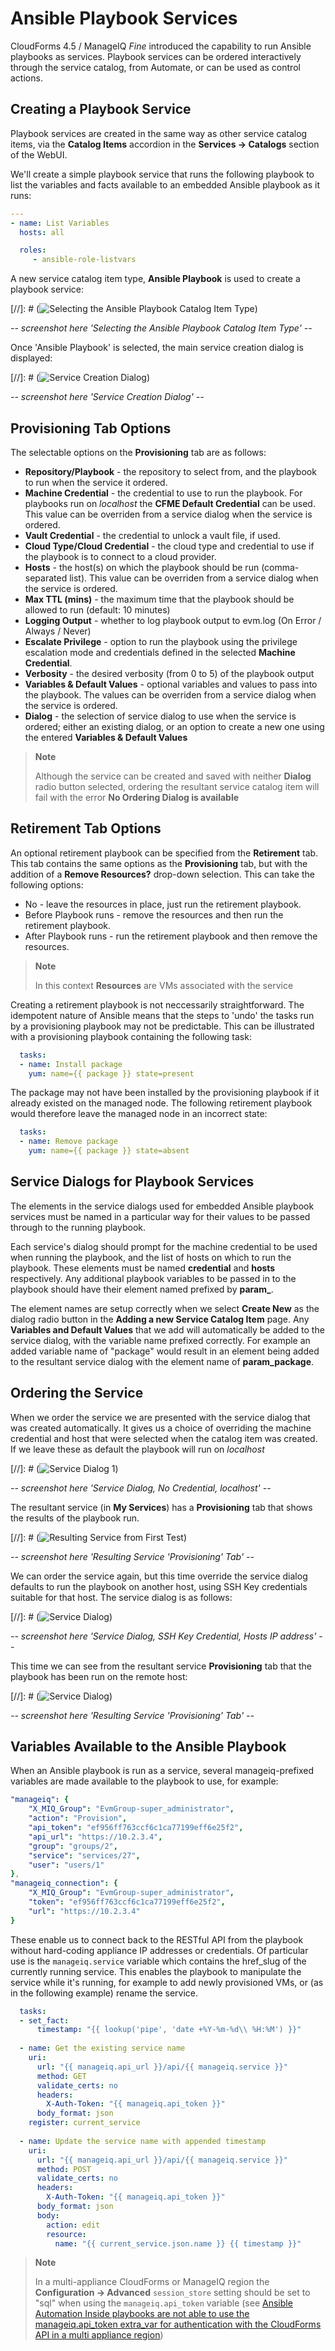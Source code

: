 # Ansible Playbook Services

CloudForms 4.5 / ManageIQ *Fine* introduced the capability to run Ansible playbooks as services. Playbook services can be ordered interactively through the service catalog, from Automate, or can be used as control actions.

## Creating a Playbook Service

Playbook services are created in the same way as other service catalog items, via the **Catalog Items** accordion in the **Services -> Catalogs** section of the WebUI.

We'll create a simple playbook service that runs the following playbook to list the variables and facts available to an embedded Ansible playbook as it runs:

``` yaml
---
- name: List Variables
  hosts: all

  roles:
     - ansible-role-listvars
```

A new service catalog item type, **Ansible Playbook** is used to create a playbook service:

[//]: # (![Selecting the Ansible Playbook Catalog Item Type](images/oss1.png))

_-- screenshot here 'Selecting the Ansible Playbook Catalog Item Type' --_

Once 'Ansible Playbook' is selected, the main service creation dialog is displayed:

[//]: # (![Service Creation Dialog](images/oss2.png))

_-- screenshot here 'Service Creation Dialog' --_

## Provisioning Tab Options

The selectable options on the **Provisioning** tab are as follows:

* **Repository/Playbook** - the repository to select from, and the playbook to run when the service it ordered.
* **Machine Credential** - the credential to use to run the playbook. For playbooks run on _localhost_ the **CFME Default Credential** can be used. This value can be overriden from a service dialog when the service is ordered.
* **Vault Credential** - the credential to unlock a vault file, if used.
* **Cloud Type/Cloud Credential** - the cloud type and credential to use if the playbook is to connect to a cloud provider.
* **Hosts** - the host(s) on which the playbook should be run (comma-separated list). This value can be overriden from a service dialog when the service is ordered.
* **Max TTL (mins)** - the maximum time that the playbook should be allowed to run (default: 10 minutes) 
* **Logging Output** - whether to log playbook output to evm.log (On Error / Always / Never)
* **Escalate Privilege** - option to run the playbook using the privilege escalation mode and credentials defined in the selected **Machine Credential**.
* **Verbosity** - the desired verbosity (from 0 to 5) of the playbook output
* **Variables & Default Values** - optional variables and values to pass into the playbook. The values can be overriden from a service dialog when the service is ordered.
* **Dialog** - the selection of service dialog to use when the service is ordered; either an existing dialog, or an option to create a new one using the entered **Variables & Default Values**

> **Note**
> 
> Although the service can be created and saved with neither **Dialog** radio button selected, ordering the resultant service catalog item will fail with the error **No Ordering Dialog is available**
> 

## Retirement Tab Options

An optional retirement playbook can be specified from the **Retirement** tab. This tab contains the same options as the **Provisioning** tab, but with the addition of a **Remove Resources?** drop-down selection. This can take the following options:

* No - leave the resources in place, just run the retirement playbook.
* Before Playbook runs - remove the resources and then run the retirement playbook.
* After Playbook runs - run the retirement playbook and then remove the resources.

> **Note**
> 
> In this context **Resources** are VMs associated with the service

Creating a retirement playbook is not neccessarily straightforward. The idempotent nature of Ansible means that the steps to 'undo' the tasks run by a provisioning playbook may not be predictable. This can be illustrated with a provisioning playbook containing the following task:

``` yaml
  tasks:
  - name: Install package
    yum: name={{ package }} state=present
```

The package may not have been installed by the provisioning playbook if it already existed on the managed node. The following retirement playbook would therefore leave the managed node in an incorrect state:

``` yaml
  tasks:
  - name: Remove package
    yum: name={{ package }} state=absent
```
## Service Dialogs for Playbook Services

The elements in the service dialogs used for embedded Ansible playbook services must be named in a particular way for their values to be passed through to the running playbook.

Each service's dialog should prompt for the machine credential to be used when running the playbook, and the list of hosts on which to run the playbook. These elements must be named **credential** and **hosts** respectively. Any additional playbook variables to be passed in to the playbook should have their element named prefixed by **param_**.

The element names are setup correctly when we select **Create New** as the dialog radio button in the **Adding a new Service Catalog Item** page. Any **Variables and Default Values** that we add will automatically be added to the service dialog, with the variable name prefixed correctly. For example an added variable name of "package" would result in an element being added to the resultant service dialog with the element name of **param_package**.



## Ordering the Service

When we order the service we are presented with the service dialog that was created automatically. It gives us a choice of overriding the machine credential and host that were selected when the catalog item was created. If we leave these as default the playbook will run on _localhost_

[//]: # (![Service Dialog 1](images/oss3.png))

_-- screenshot here 'Service Dialog, No Credential, localhost' --_

The resultant service (in **My Services**) has a **Provisioning** tab that shows the results of the playbook run.

[//]: # (![Resulting Service from First Test](images/oss5.png))

_-- screenshot here 'Resulting Service 'Provisioning' Tab' --_

We can order the service again, but this time override the service dialog defaults to run the playbook on another host, using SSH Key credentials suitable for that host. The service dialog is as follows:

[//]: # (![Service Dialog](images/oss4.png))

_-- screenshot here 'Service Dialog, SSH Key Credential, Hosts IP address' --_

This time we can see from the resultant service **Provisioning** tab that the playbook has been run on the remote host:

[//]: # (![Service Dialog](images/oss6.png))

_-- screenshot here 'Resulting Service 'Provisioning' Tab' --_

## Variables Available to the Ansible Playbook

When an Ansible playbook is run as a service, several manageiq-prefixed variables are made available to the playbook to use, for example:

``` yaml
"manageiq": {
    "X_MIQ_Group": "EvmGroup-super_administrator",
    "action": "Provision",
    "api_token": "ef956ff763ccf6c1ca77199eff6e25f2",
    "api_url": "https://10.2.3.4",
    "group": "groups/2",
    "service": "services/27",
    "user": "users/1"
},
"manageiq_connection": {
    "X_MIQ_Group": "EvmGroup-super_administrator",
    "token": "ef956ff763ccf6c1ca77199eff6e25f2",
    "url": "https://10.2.3.4"
}
```

These enable us to connect back to the RESTful API from the playbook without hard-coding appliance IP addresses or credentials. Of particular use is the `manageiq.service` variable which contains the href_slug of the currently running service. This enables the playbook to manipulate the service while it's running, for example to add newly provisioned VMs, or (as in the following example) rename the service.

``` yaml
  tasks:
  - set_fact:
      timestamp: "{{ lookup('pipe', 'date +%Y-%m-%d\\ %H:%M') }}"
      
  - name: Get the existing service name
    uri:
      url: "{{ manageiq.api_url }}/api/{{ manageiq.service }}"
      method: GET
      validate_certs: no
      headers:
        X-Auth-Token: "{{ manageiq.api_token }}"
      body_format: json
    register: current_service
 
  - name: Update the service name with appended timestamp
    uri:
      url: "{{ manageiq.api_url }}/api/{{ manageiq.service }}"
      method: POST
      validate_certs: no
      headers:
        X-Auth-Token: "{{ manageiq.api_token }}"
      body_format: json
      body:
        action: edit
        resource:
          name: "{{ current_service.json.name }} {{ timestamp }}"
```

> **Note**
> 
> In a multi-appliance CloudForms or ManageIQ region the **Configuration -> Advanced** `session_store` setting should be set to "sql" when using the `manageiq.api_token` variable (see [Ansible Automation Inside playbooks are not able to use the manageiq.api\_token extra\_var for authentication with the CloudForms API in a multi appliance region](https://access.redhat.com/solutions/3317761))



